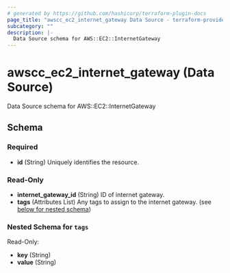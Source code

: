```yaml
---
# generated by https://github.com/hashicorp/terraform-plugin-docs
page_title: "awscc_ec2_internet_gateway Data Source - terraform-provider-awscc"
subcategory: ""
description: |-
  Data Source schema for AWS::EC2::InternetGateway
---
```


# awscc_ec2_internet_gateway (Data Source)

Data Source schema for AWS::EC2::InternetGateway



<!-- schema generated by tfplugindocs -->
## Schema

### Required

- **id** (String) Uniquely identifies the resource.

### Read-Only

- **internet_gateway_id** (String) ID of internet gateway.
- **tags** (Attributes List) Any tags to assign to the internet gateway. (see [below for nested schema](#nestedatt--tags))

<a id="nestedatt--tags"></a>
### Nested Schema for `tags`

Read-Only:

- **key** (String)
- **value** (String)


